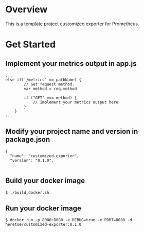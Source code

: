 # Overview
This is a template project customized exporter for Prometheus. 

##
# Get Started
## Implement your metrics output in app.js
```
...
else if('/metrics' == pathName) {
        // Get request method.
        var method = req.method

        if ("GET" === method) {
            // Implement your metrics output here
        }
    }
...
``` 

## Modify your project name and version in package.json

```
{
  "name": "customized-exporter",
  "version": "0.1.0",
  ...
```

## Build your docker image
```
$ ./build_docker.sh
```

## Run your docker image

```
$ docker run -p 8080:8080 -e DEBUG=true -e PORT=8080 -d heretse/customized-exporter:0.1.0
```


